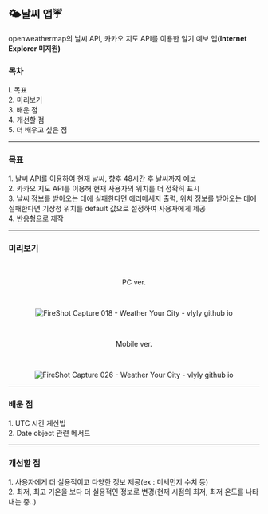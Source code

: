<h2>🌤날씨 앱☔</h2>
openweathermap의 날씨 API, 카카오 지도 API를 이용한 일기 예보 앱<strong>(Internet Explorer 미지원)</strong>

<h3>목차</h3>
l. 목표<br>
2. 미리보기<br>
3. 배운 점<br>
4. 개선할 점<br>
5. 더 배우고 싶은 점

<hr>
<h3>목표</h3>
1. 날씨 API를 이용하여 현재 날씨, 향후 48시간 후 날씨까지 예보<br>
2. 카카오 지도 API를 이용해 현재 사용자의 위치를 더 정확히 표시<br>
3. 날씨 정보를 받아오는 데에 실패한다면 에러메세지 출력, 위치 정보를 받아오는 데에 실패한다면 기상청 위치를 default 값으로 설정하여 사용자에게 제공<br>
4. 반응형으로 제작

<hr>
<h3>미리보기</h3>
<div align="center">

  <br>
 <p>PC ver.</p>
  <br>
  
![FireShot Capture 018 - Weather Your City - vlyly github io](https://user-images.githubusercontent.com/69294741/139661010-a3623836-2072-4235-ba57-fa09e65fc404.png)

 <br>
<p>Mobile ver.</p>
 <br>
  
![FireShot Capture 026 - Weather Your City - vlyly github io](https://user-images.githubusercontent.com/69294741/139795098-f4a79e18-01dd-43da-871c-7e3c43529fdd.png)


</div>

<hr>
<h3>배운 점</h3>
1. UTC 시간 계산법<br>
2. Date object 관련 메서드<br>

<hr>
<h3>개선할 점</h3>
1. 사용자에게 더 실용적이고 다양한 정보 제공(ex : 미세먼지 수치 등)<br>
2. 최저, 최고 기온을 보다 더 실용적인 정보로 변경(현재 시점의 최저, 최저 온도를 나타내는 중..)<br>

